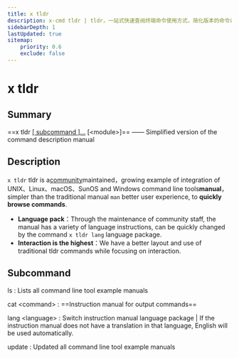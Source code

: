 ```yaml
---
title: x tldr
description: x-cmd tldr | tldr，一站式快速查阅终端命令使用方式，简化版本的命令说明手册。tldr是社区维护，一个不断增长的集成了 UNIX、Linux、macOS、SunOS 和 Windows 命令行工具的示例说明手册，相对传统的手册 man 更简单，更好的用户体验，通过使用即可快速翻阅命令的使用方式。
sidebarDepth: 1
lastUpdated: true
sitemap:
    priority: 0.6
    exclude: false
---
```


# x tldr

<Terminal :termIndex="5"/>

## Summary

==x tldr [[ subcommand ]...](#subcommand) [\<module\>]== ——  Simplified version of the command description manual

## Description

`x tldr` tldr is a[community](https://github.com/tldr-pages/tldr)maintained，growing example of integration of UNIX、Linux、macOS、SunOS and Windows command line tools**manual**，simpler than the traditional manual `man` better user experience, to **quickly browse commands**.

- **Language pack**：Through the maintenance of community staff, the manual has a variety of language instructions, can be quickly changed by the command `x tldr lang` language package.
- **Interaction is the highest**：We have a better layout and use of traditional tldr commands while focusing on interaction.

## Subcommand

ls
:  Lists all command line tool example manuals

cat \<command\>
:  ==Instruction manual for output commands==

lang \<language\>
:  Switch instruction manual language package | <Badge type="tip" text="Tip" vertical="middle" /> If the instruction manual does not have a translation in that language, English will be used automatically.

update
:   Updated all command line tool example manuals
